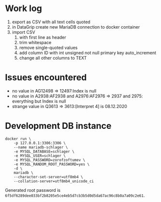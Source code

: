 # Work log

1. export as CSV with all text cells quoted
2. in DataGrip create new MariaDB connection to docker container
3. import CSV
    1. with first line as header
    2. trim whitespace
    3. remove single-quoted values
    4. add column ID with int unsigned not null primary key auto_increment
    5. change all other columns to TEXT

# Issues encountered

- no value in AG12498 => 12497:Index is null
- no value in A2938:AF2938 and A2976:AF2976 => 2937 and 2975: everything but Index is null
- strange value in Q3613 => 3613:\[Interpret 4] is 08.12.2020

# Development DB instance

    docker run \
        -p 127.0.0.1:3306:3306 \
        --name mariadb-schlager \
        -e MYSQL_DATABASE=schlager \
        -e MYSQL_USER=schlager \
        -e MYSQL_PASSWORD=zorofzoftumev \
        -e MYSQL_RANDOM_ROOT_PASSWORD=yes \
        -d \
        mariadb \
        --character-set-server=utf8mb4 \
        --collation-server=utf8mb4_unicode_ci

Generated root password is ```6f5df6289dee033bf2b8205e5ce4eb5d7cb3b5d0d5da67ac96c8b0a7a09c2e61```.

